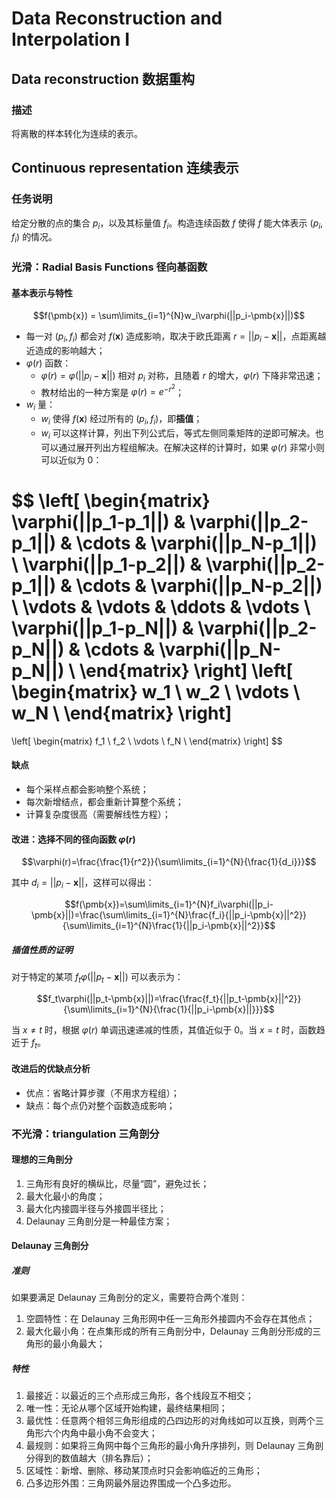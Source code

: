 # Data Reconstruction and Interpolation I

## Data reconstruction 数据重构

### 描述

将离散的样本转化为连续的表示。

## Continuous representation 连续表示

### 任务说明

给定分散的点的集合 $p_i$，以及其标量值 $f_i$。构造连续函数 $f$ 使得 $f$ 能大体表示 $(p_i,f_i)$ 的情况。

### 光滑：Radial Basis Functions 径向基函数

#### 基本表示与特性

$$f(\pmb{x}) = \sum\limits_{i=1}^{N}w_i\varphi(||p_i-\pmb{x}||)$$

- 每一对 $(p_i,f_i)$ 都会对 $f(\pmb{x})$ 造成影响，取决于欧氏距离 $r=||p_i-\pmb{x}||$，点距离越近造成的影响越大；
- $\varphi(r)$ 函数：
    - $\varphi(r)=\varphi(||p_i-\pmb{x}||)$ 相对 $p_i$ 对称，且随着 $r$ 的增大，$\varphi(r)$ 下降非常迅速；
    - 教材给出的一种方案是 $\varphi(r)=e^{-r^2}$；
- $w_i$ 量：
    - $w_i$ 使得 $f(\pmb{x})$ 经过所有的 $(p_i,f_i)$，即**插值**；
    - $w_i$ 可以这样计算，列出下列公式后，等式左侧同乘矩阵的逆即可解决。也可以通过展开列出方程组解决。在解决这样的计算时，如果 $\varphi(r)$ 非常小则可以近似为 $0$：

$$
\left[
\begin{matrix}
 \varphi(||p_1-p_1||)      & \varphi(||p_2-p_1||)      & \cdots & \varphi(||p_N-p_1||)      \\
 \varphi(||p_1-p_2||)      & \varphi(||p_2-p_1||)      & \cdots & \varphi(||p_N-p_2||)      \\
 \vdots & \vdots & \ddots & \vdots \\
 \varphi(||p_1-p_N||)      & \varphi(||p_2-p_N||)      & \cdots & \varphi(||p_N-p_N||)      \\
\end{matrix}
\right]
\left[
\begin{matrix}
 w_1      \\
 w_2      \\
 \vdots \\
 w_N      \\
\end{matrix}
\right]
=
\left[
\begin{matrix}
 f_1      \\
 f_2      \\
 \vdots \\
 f_N      \\
\end{matrix}
\right]
$$

#### 缺点

- 每个采样点都会影响整个系统；
- 每次新增结点，都会重新计算整个系统；
- 计算复杂度很高（需要解线性方程）；

#### 改进：选择不同的径向函数 $\varphi(r)$

$$\varphi(r)=\frac{\frac{1}{r^2}}{\sum\limits_{i=1}^{N}{\frac{1}{d_i}}}$$

其中 $d_i=||p_i-\pmb{x}||$，这样可以得出：

$$f(\pmb{x})=\sum\limits_{i=1}^{N}f_i\varphi(||p_i-\pmb{x}||)=\frac{\sum\limits_{i=1}^{N}\frac{f_i}{||p_i-\pmb{x}||^2}}{\sum\limits_{i=1}^{N}\frac{1}{||p_i-\pmb{x}||^2}}$$

##### 插值性质的证明

对于特定的某项 $f_t\varphi(||p_t-\pmb{x}||)$ 可以表示为：

$$f_t\varphi(||p_t-\pmb{x}||)=\frac{\frac{f_t}{||p_t-\pmb{x}||^2}}{\sum\limits_{i=1}^{N}{\frac{1}{||p_i-\pmb{x}||}}}$$

当 $x\not=t$ 时，根据 $\varphi(r)$ 单调迅速递减的性质，其值近似于 0。当 $x=t$ 时，函数趋近于 $f_t$。

#### 改进后的优缺点分析

- 优点：省略计算步骤（不用求方程组）；
- 缺点：每个点仍对整个函数造成影响；

### 不光滑：triangulation 三角剖分

#### 理想的三角剖分

1. 三角形有良好的横纵比，尽量“圆”，避免过长；
2. 最大化最小的角度；
3. 最大化内接圆半径与外接圆半径比；
4. Delaunay 三角剖分是一种最佳方案；

#### Delaunay 三角剖分

##### 准则

如果要满足 Delaunay 三角剖分的定义，需要符合两个准则：

1. 空圆特性：在 Delaunay 三角形网中任一三角形外接圆内不会存在其他点；
2. 最大化最小角：在点集形成的所有三角剖分中，Delaunay 三角剖分形成的三角形的最小角最大；

##### 特性

1. 最接近：以最近的三个点形成三角形，各个线段互不相交；
2. 唯一性：无论从哪个区域开始构建，最终结果相同；
3. 最优性：任意两个相邻三角形组成的凸四边形的对角线如可以互换，则两个三角形六个内角中最小角不会变大；
4. 最规则：如果将三角网中每个三角形的最小角升序排列，则 Delaunay 三角剖分得到的数值越大（排名靠后）；
5. 区域性：新增、删除、移动某顶点时只会影响临近的三角形；
6. 凸多边形外围：三角网最外层边界围成一个凸多边形。